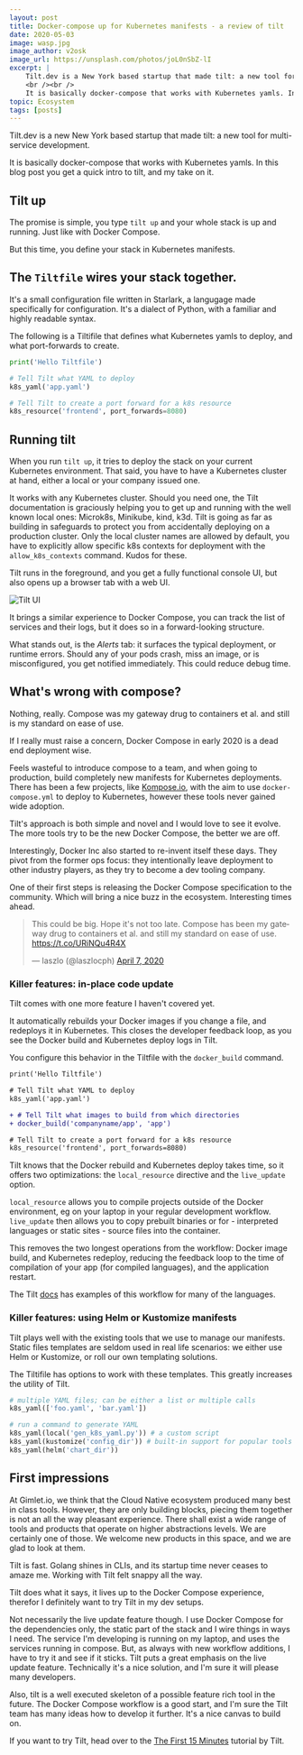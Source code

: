 ```yaml
---
layout: post
title: Docker-compose up for Kubernetes manifests - a review of tilt
date: 2020-05-03
image: wasp.jpg
image_author: v2osk
image_url: https://unsplash.com/photos/joL0nSbZ-lI
excerpt: |
    Tilt.dev is a New York based startup that made tilt: a new tool for multi-service development.
    <br /><br />
    It is basically docker-compose that works with Kubernetes yamls. In this blog post you get a quick intro to tilt, and our take on it.
topic: Ecosystem
tags: [posts]
---
```


Tilt.dev is a new New York based startup that made tilt: a new tool for multi-service development.

It is basically docker-compose that works with Kubernetes yamls. In this blog post you get a quick intro to tilt, and my take on it.

## Tilt up

The promise is simple, you type `tilt up` and your whole stack is up and running. Just like with Docker Compose.

But this time, you define your stack in Kubernetes manifests.

## The `Tiltfile` wires your stack together.

It's a small configuration file written in Starlark, a langugage made specifically for configuration. It's a dialect of Python, with a familiar and highly readable syntax.

The following is a Tiltifile that defines what Kubernetes yamls to deploy, and what port-forwards to create.

``` py
print('Hello Tiltfile')

# Tell Tilt what YAML to deploy
k8s_yaml('app.yaml')

# Tell Tilt to create a port forward for a k8s resource
k8s_resource('frontend', port_forwards=8080)
```

## Running tilt

When you run `tilt up`, it tries to deploy the stack on your current Kubernetes environment. 
That said, you have to have a Kubernetes cluster at hand, either a local or your company issued one. 


It works with any Kubernetes cluster. Should you need one, the Tilt documentation is graciously helping you to get up and running with the well known local ones: Microk8s, Minikube, kind, k3d. 
Tilt is going as far as building in safeguards to protect you from accidentally deploying on a production cluster. Only the local cluster names are allowed by default, you have to explicitly allow specific k8s contexts for deployment with the `allow_k8s_contexts` command. 
Kudos for these.

Tilt runs in the foreground, and you get a fully functional console UI, but also opens up a browser tab with a web UI.

![Tilt UI](/tilt.png)

It brings a similar experience to Docker Compose, you can track the list of services and their logs, but it does so in a forward-looking structure.

What stands out, is the *Alerts* tab: it surfaces the typical deployment, or runtime errors. Should any of your pods crash, miss an image, or is misconfigured, you get notified immediately. This could reduce debug time.

## What's wrong with compose?

Nothing, really. Compose was my gateway drug to containers et al. and still is my standard on ease of use.

If I really must raise a concern, Docker Compose in early 2020 is a dead end deployment wise.

Feels wasteful to introduce compose to a team, and when going to production, build completely new manifests for Kubernetes deployments.
There has been a few projects, like [Kompose.io](http://kompose.io), with the aim to use `docker-compose.yml` to deploy to Kubernetes, however these tools never gained wide adoption.

Tilt's approach is both simple and novel and I would love to see it evolve. The more tools try to be the new Docker Compose, the better we are off.

Interestingly, Docker Inc also started to re-invent itself these days.
They pivot from the former ops focus: they intentionally leave deployment to other industry players, as they try to become a dev tooling company.

One of their first steps is releasing the Docker Compose specification to the community. Which will bring a nice buzz in the ecosystem. Interesting times ahead.

<blockquote class="twitter-tweet"><p lang="en" dir="ltr">This could be big. Hope it&#39;s not too late. Compose has been my gateway drug to containers et al. and still my standard on ease of use. <a href="https://t.co/URiNQu4R4X">https://t.co/URiNQu4R4X</a></p>&mdash; laszlo (@laszlocph) <a href="https://twitter.com/laszlocph/status/1247515592036409344?ref_src=twsrc%5Etfw">April 7, 2020</a></blockquote> <script async src="https://platform.twitter.com/widgets.js" charset="utf-8"></script> 

### Killer features: in-place code update

Tilt comes with one more feature I haven't covered yet.

It automatically rebuilds your Docker images if you change a file, and redeploys it in Kubernetes.
This closes the developer feedback loop, as you see the Docker build and Kubernetes deploy logs in Tilt.

You configure this behavior in the Tiltfile with the `docker_build` command.

``` diff
print('Hello Tiltfile')

# Tell Tilt what YAML to deploy
k8s_yaml('app.yaml')

+ # Tell Tilt what images to build from which directories
+ docker_build('companyname/app', 'app')

# Tell Tilt to create a port forward for a k8s resource
k8s_resource('frontend', port_forwards=8080)
```

Tilt knows that the Docker rebuild and Kubernetes deploy takes time, so it offers two optimizations: the `local_resource` directive and the `live_update` option.

`local_resource` allows you to compile projects outside of the Docker environment, eg on your laptop in your regular development workflow.
`live_update` then allows you to copy prebuilt binaries or for - interpreted languages or static sites - source files into the container.

This removes the two longest operations from the workflow: Docker image build, and Kubernetes redeploy, 
reducing the feedback loop to the time of compilation of your app (for compiled languages), and the application restart.

The Tilt <a href="https://docs.tilt.dev/example_go.html" target="_blank">docs</a> has examples of this workflow for many of the languages.

### Killer features: using Helm or Kustomize manifests

Tilt plays well with the existing tools that we use to manage our manifests. Static files templates are seldom used in real life scenarios: we either use Helm or Kustomize, or roll our own templating solutions.

The Tiltifile has options to work with these templates. This greatly increases the utility of Tilt.

``` py
# multiple YAML files; can be either a list or multiple calls
k8s_yaml(['foo.yaml', 'bar.yaml'])

# run a command to generate YAML
k8s_yaml(local('gen_k8s_yaml.py')) # a custom script
k8s_yaml(kustomize('config_dir')) # built-in support for popular tools
k8s_yaml(helm('chart_dir'))
```

## First impressions

At Gimlet.io, we think that the Cloud Native ecosystem produced many best in class tools. However, they are only building blocks, piecing them together is not an all the way pleasant experience. 
There shall exist a wide range of tools and products that operate on higher abstractions levels. We are certainly one of those.
We welcome new products in this space, and we are glad to look at them.

Tilt is fast. Golang shines in CLIs, and its startup time never ceases to amaze me. Working with Tilt felt snappy all the way.

Tilt does what it says, it lives up to the Docker Compose experience, therefor I definitely want to try Tilt in my dev setups.

Not necessarily the live update feature though. I use Docker Compose for the dependencies only, the static part of the stack and I wire things in ways I need.
The service I'm developing is running on my laptop, and uses the services running in compose. But, as always with new workflow additions, I have to try it and see if it sticks.
Tilt puts a great emphasis on the live update feature. Technically it's a nice solution, and I'm sure it will please many developers.

Also, tilt is a well executed skeleton of a possible feature rich tool in the future. The Docker Compose workflow is a good start, and I'm sure the Tilt team has many ideas how to develop it further.
It's a nice canvas to build on.

If you want to try Tilt, head over to the <a href="https://docs.tilt.dev/tutorial.html" target="_blank">The First 15 Minutes</a> tutorial by Tilt.
